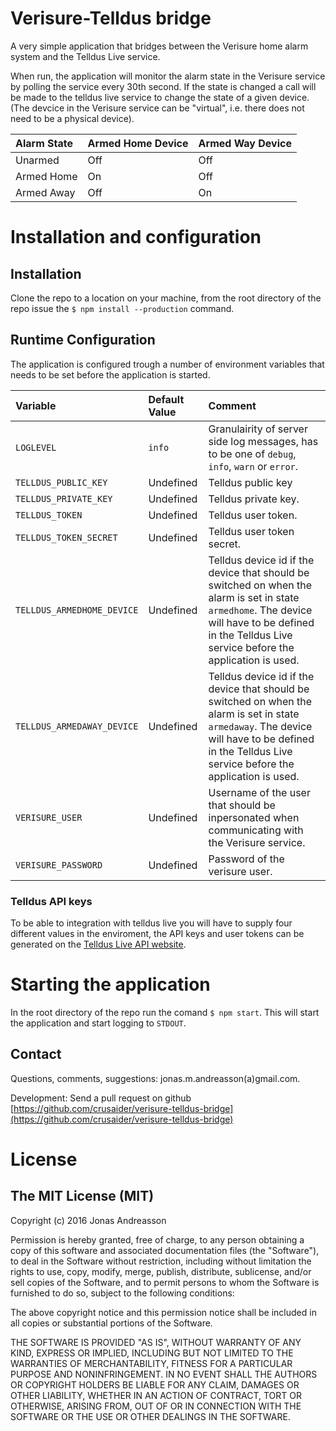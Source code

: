 # Verisure-Telldus bridge
A very simple application that bridges between the Verisure home alarm system and the Telldus Live service.

When run, the application will monitor the alarm state in the Verisure service by polling the service every 30th second. If the state is changed a call will be made to the telldus live service to change the state of a given device. (The devcice in the Verisure service can be "virtual", i.e. there does not need to be a physical device).

| Alarm State | Armed Home Device | Armed Way Device |
|:------------|:------------------|:-----------------|
| Unarmed| Off | Off |
| Armed Home | On | Off |
| Armed Away | Off | On | 

# Installation and configuration

## Installation

Clone the repo to a location on your machine, from the root directory of the repo issue the `$ npm install --production` command.


## Runtime Configuration
The application is configured trough a number of environment variables that needs to be set before the application is started.

| Variable | Default Value | Comment |
|:---------|:--------------|:--------|
|`LOGLEVEL`|`info`|Granulairity of server side log messages, has to be one of `debug`, `info`, `warn` or `error`.|
|`TELLDUS_PUBLIC_KEY`|Undefined|Telldus public key |
|`TELLDUS_PRIVATE_KEY`|Undefined|Telldus private key.|
|`TELLDUS_TOKEN`|Undefined|Telldus user token.|
|`TELLDUS_TOKEN_SECRET`|Undefined|Telldus user token secret.|
|`TELLDUS_ARMEDHOME_DEVICE`|Undefined|Telldus device id if the device that should be switched on when the alarm is set in state `armedhome`. The device will have to be defined in the Telldus Live service before the application is used.|
|`TELLDUS_ARMEDAWAY_DEVICE`|Undefined|Telldus device id if the device that should be switched on when the alarm is set in state `armedaway`. The device will have to be defined in the Telldus Live service before the application is used.|
|`VERISURE_USER`|Undefined|Username of the user that should be inpersonated when communicating with the Verisure service.|
|`VERISURE_PASSWORD`|Undefined|Password of the verisure user.|

### Telldus API keys
To be able to integration with telldus live you will have to supply four different values in the enviroment, the API keys and user tokens can be generated on the [Telldus Live API website](http://api.telldus.com/keys/index).

# Starting the application

In the root directory of the repo run the comand `$ npm start`. This will start the application and start logging to `STDOUT`. 

## Contact
Questions, comments, suggestions: jonas.m.andreasson(a)gmail.com.

Development: Send a pull request on github [https://github.com/crusaider/verisure-telldus-bridge](https://github.com/crusaider/verisure-telldus-bridge)

# License

## The MIT License (MIT)

Copyright (c) 2016 Jonas Andreasson

Permission is hereby granted, free of charge, to any person obtaining a copy of this software and associated documentation files (the "Software"), to deal in the Software without restriction, including without limitation the rights to use, copy, modify, merge, publish, distribute, sublicense, and/or sell copies of the Software,                  and to permit persons to whom the Software is furnished to do so, subject to the following conditions:

The above copyright notice and this permission notice shall be included in all copies or substantial portions of the Software.

THE SOFTWARE IS PROVIDED "AS IS", WITHOUT WARRANTY OF ANY KIND, EXPRESS OR IMPLIED, INCLUDING BUT NOT LIMITED TO THE WARRANTIES OF MERCHANTABILITY, FITNESS FOR A PARTICULAR PURPOSE AND NONINFRINGEMENT. IN NO EVENT SHALL THE AUTHORS OR COPYRIGHT HOLDERS BE LIABLE FOR ANY CLAIM, DAMAGES OR OTHER LIABILITY, WHETHER IN AN ACTION OF CONTRACT, TORT OR OTHERWISE, ARISING FROM, OUT OF OR IN CONNECTION WITH THE SOFTWARE OR THE USE OR OTHER DEALINGS IN THE SOFTWARE.
